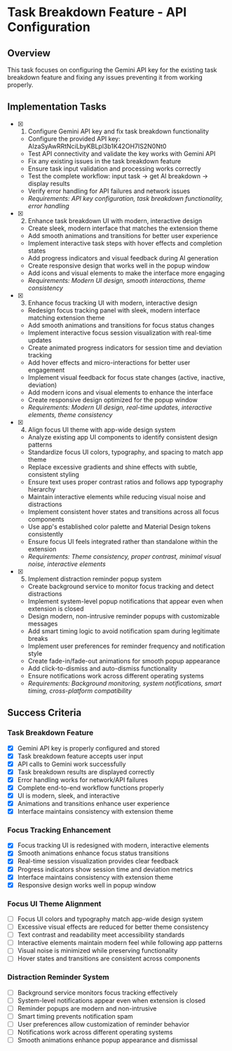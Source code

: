 # Task Breakdown Feature - API Configuration

## Overview

This task focuses on configuring the Gemini API key for the existing task breakdown feature and fixing any issues preventing it from working properly.

## Implementation Tasks

- [x] 1. Configure Gemini API key and fix task breakdown functionality






  - Configure the provided API key: AIzaSyAwRRtNciLbyKBLpl3b1K42OH7IS2N0Nt0
  - Test API connectivity and validate the key works with Gemini API
  - Fix any existing issues in the task breakdown feature
  - Ensure task input validation and processing works correctly
  - Test the complete workflow: input task → get AI breakdown → display results
  - Verify error handling for API failures and network issues
  - _Requirements: API key configuration, task breakdown functionality, error handling_

- [x] 2. Enhance task breakdown UI with modern, interactive design







  - Create sleek, modern interface that matches the extension theme
  - Add smooth animations and transitions for better user experience
  - Implement interactive task steps with hover effects and completion states
  - Add progress indicators and visual feedback during AI generation
  - Create responsive design that works well in the popup window
  - Add icons and visual elements to make the interface more engaging
  - _Requirements: Modern UI design, smooth interactions, theme consistency_

- [x] 3. Enhance focus tracking UI with modern, interactive design





  - Redesign focus tracking panel with sleek, modern interface matching extension theme
  - Add smooth animations and transitions for focus status changes
  - Implement interactive focus session visualization with real-time updates
  - Create animated progress indicators for session time and deviation tracking
  - Add hover effects and micro-interactions for better user engagement
  - Implement visual feedback for focus state changes (active, inactive, deviation)
  - Add modern icons and visual elements to enhance the interface
  - Create responsive design optimized for the popup window
  - _Requirements: Modern UI design, real-time updates, interactive elements, theme consistency_

- [x] 4. Align focus UI theme with app-wide design system





  - Analyze existing app UI components to identify consistent design patterns
  - Standardize focus UI colors, typography, and spacing to match app theme
  - Replace excessive gradients and shine effects with subtle, consistent styling
  - Ensure text uses proper contrast ratios and follows app typography hierarchy
  - Maintain interactive elements while reducing visual noise and distractions
  - Implement consistent hover states and transitions across all focus components
  - Use app's established color palette and Material Design tokens consistently
  - Ensure focus UI feels integrated rather than standalone within the extension
  - _Requirements: Theme consistency, proper contrast, minimal visual noise, interactive elements_

- [x] 5. Implement distraction reminder popup system






  - Create background service to monitor focus tracking and detect distractions
  - Implement system-level popup notifications that appear even when extension is closed
  - Design modern, non-intrusive reminder popups with customizable messages
  - Add smart timing logic to avoid notification spam during legitimate breaks
  - Implement user preferences for reminder frequency and notification style
  - Create fade-in/fade-out animations for smooth popup appearance
  - Add click-to-dismiss and auto-dismiss functionality
  - Ensure notifications work across different operating systems
  - _Requirements: Background monitoring, system notifications, smart timing, cross-platform compatibility_

## Success Criteria

### Task Breakdown Feature
- [x] Gemini API key is properly configured and stored
- [x] Task breakdown feature accepts user input
- [x] API calls to Gemini work successfully
- [x] Task breakdown results are displayed correctly
- [x] Error handling works for network/API failures
- [x] Complete end-to-end workflow functions properly
- [x] UI is modern, sleek, and interactive
- [x] Animations and transitions enhance user experience
- [x] Interface maintains consistency with extension theme

### Focus Tracking Enhancement
- [x] Focus tracking UI is redesigned with modern, interactive elements
- [x] Smooth animations enhance focus status transitions
- [x] Real-time session visualization provides clear feedback
- [x] Progress indicators show session time and deviation metrics
- [x] Interface maintains consistency with extension theme
- [x] Responsive design works well in popup window

### Focus UI Theme Alignment
- [ ] Focus UI colors and typography match app-wide design system
- [ ] Excessive visual effects are reduced for better theme consistency
- [ ] Text contrast and readability meet accessibility standards
- [ ] Interactive elements maintain modern feel while following app patterns
- [ ] Visual noise is minimized while preserving functionality
- [ ] Hover states and transitions are consistent across components

### Distraction Reminder System
- [ ] Background service monitors focus tracking effectively
- [ ] System-level notifications appear even when extension is closed
- [ ] Reminder popups are modern and non-intrusive
- [ ] Smart timing prevents notification spam
- [ ] User preferences allow customization of reminder behavior
- [ ] Notifications work across different operating systems
- [ ] Smooth animations enhance popup appearance and dismissal
